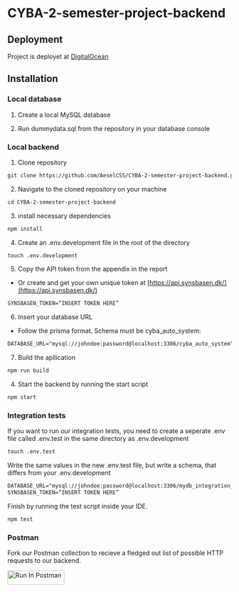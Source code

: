 # CYBA-2-semester-project-backend

## Deployment

Project is deployet at [DigitalOcean](https://stingray-app-izet6.ondigitalocean.app/)

## Installation

### Local database

1. Create a local MySQL database

2. Run dummydata.sql from the repository in your database console

### Local backend

1. Clone repository

```markdown
git clone https://github.com/AeselCSS/CYBA-2-semester-project-backend.git
```

2. Navigate to the cloned repository on your machine

```markdown
cd CYBA-2-semester-project-backend
```

3. install necessary dependencies

```markdown
npm install
```

4. Create an .env.development file in the root of the directory

```markdown
touch .env.development
```

5. Copy the API token from the appendix in the report

* Or create and get your own unique token at [https://api.synsbasen.dk/](https://api.synsbasen.dk/)

```markdown
SYNSBASEN_TOKEN=“INSERT TOKEN HERE”
```

6. Insert your database URL

* Follow the prisma format. Schema must be cyba_auto_system:

```markdown
DATABASE_URL="mysql://johndoe:password@localhost:3306/cyba_auto_system"
```

7. Build the apllication

```markdown
npm run build
```

4. Start the backend by running the start script

```markdown
npm start
```

### Integration tests

If you want to run our integration tests, you need to create a seperate .env file called .env.test in the same directory as .env.development

```markdown
touch .env.test
```

Write the same values in the new .env.test file, but write a schema, that differs from your .env.development

```markdown
DATABASE_URL="mysql://johndoe:password@localhost:3306/mydb_integration_test"
SYNSBASEN_TOKEN=“INSERT TOKEN HERE”
```

Finish by running the test script inside your IDE.

```markdown
npm test
```

### Postman

Fork our Postman collection to recieve a fledged out list of possible HTTP requests to our backend.

[<img src="https://run.pstmn.io/button.svg" alt="Run In Postman" style="width: 128px; height: 32px;">](https://app.getpostman.com/run-collection/29408900-a9691f0f-f14b-4d67-9ee6-043127c59b64?action=collection%2Ffork&source=rip_markdown&collection-url=entityId%3D29408900-a9691f0f-f14b-4d67-9ee6-043127c59b64%26entityType%3Dcollection%26workspaceId%3D2d50fdb0-768d-4aa4-a40e-39a987c609bb)